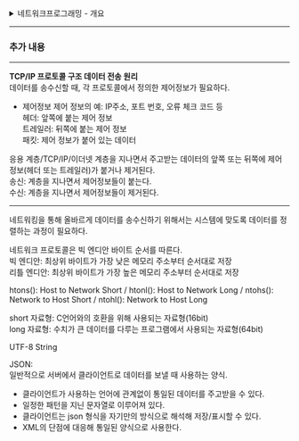 
<details>
<summary>네트워크프로그래밍 - 개요</summary>
<div markdown="1">

(노션에서 보기: https://watery-bedbug-3a4.notion.site/95f260073ea946a4b26ce61f50e47a0b)
### ❓**프로토콜이란?**

- Protocol: 규약. 서로 협의하여 정한 규칙

### ❓**네트워크란?**

- Net(그물) + Work
- 그물망처럼 연결된 통신이 가능한 형태

### ❓인터넷이란?

- Inter(~사이의)+net+work 의 줄임말
- 국제 컴퓨터 통신망 → 여러 개의 네트워크가 연결된 것
- 전세계의 컴퓨터가 서로 연결되어 TCP/IP 프로토콜을 이용해 정보를 주고 받는다.

### ❓TCP/IP란?

- 거대한 인터넷에서 컴퓨터를 서로 연결하고 데이터를 주고받기 위한 프로토콜(규약)이 필요해졌다.
- 📡TCP(Transmission Control Protocol): 전송 제어 프로토콜. 두 컴퓨터가 교환하는 데이터와 승인 메세지의 형식을 정해놓은 프로토콜
    - 신뢰성 있는 통신을 보장하기 위한 프로토콜 (네트워크 선로 전달 과정)
- 🏷IP(Internet Protocol): 인터넷 프로토콜. 4byte로 이루어진 컴퓨터의 주소
    - ex) 192.168.9.255

### 네트워크 ⇒ 인터넷 ⇒ TCP/IP

### 🛰OSI 7계층

![image](https://github.com/JiHyeong-Hong/note/blob/master/images/%EB%84%A4%ED%8A%B8%EC%9B%8C%ED%81%AC%ED%94%84%EB%A1%9C%EA%B7%B8%EB%9E%98%EB%B0%8D/Untitled.png)

- 인터넷: {하드웨어+통신환경+소프트웨어+프로토콜(규약)} → 복잡하다.
    
    ⇒ 7계층으로 인터넷을 전문화하여 특정 계층의 지식만으로 원하는 프로그램 개발이 가능하도록 만든다.
    
    ☑ 나머지 계층은 몰라도 개발 가능
    

(요즘은 7계층이 너무 복잡하다고 여겨서 4계층으로 구분하기도 함)

![image](https://github.com/JiHyeong-Hong/note/blob/master/images/%EB%84%A4%ED%8A%B8%EC%9B%8C%ED%81%AC%ED%94%84%EB%A1%9C%EA%B7%B8%EB%9E%98%EB%B0%8D/Untitled%201.png)

* OSI 7계층에 대한 설명 (7계층인 전송 계층은 하위 계층들을 포함한다) [https://leejoongwon.tistory.com/51](https://leejoongwon.tistory.com/51)

---

*이제 응용 계층을 다루는 프로그래머 관점에서 보자...*

### ❓컴퓨터는 서로 어떻게 통신하는걸까?

- 각 컴퓨터에 있는 소켓을 통해서 데이터를 주고받음
- 네트워크 프로그래밍 ≒ 소켓 프로그래밍

### 💡소켓이란? Socket

▼ 전구를 꽂는 곳 , 콘센트, 구멍

![image](https://github.com/JiHyeong-Hong/note/blob/master/images/%EB%84%A4%ED%8A%B8%EC%9B%8C%ED%81%AC%ED%94%84%EB%A1%9C%EA%B7%B8%EB%9E%98%EB%B0%8D/Untitled%202.png)

- 프로토콜은 규약일 뿐. 프로그램을 만들기 위해서는 구체적인 구현물인 함수가 필요함  
- 소켓은 TCP, UDP 프로토콜을 구현한 함수들의 모음집이다. (라이브러리)  
- 소켓은 응용 계층에 속해 있는 통신 도구이다.  
- 소켓프로그래밍을 공부하면 다른 계층들은 전혀 몰라도 두 컴퓨터가 서로 통신이 가능하게 할 수 있다.   
⇒ 서버 & 클라이언트를 만들 수 있다.  

![image](https://github.com/JiHyeong-Hong/note/blob/master/images/%EB%84%A4%ED%8A%B8%EC%9B%8C%ED%81%AC%ED%94%84%EB%A1%9C%EA%B7%B8%EB%9E%98%EB%B0%8D/Untitled%203.png)

▲ 소켓을 통해서 데이터를 주고받음

### 🌏인터넷을 통해 어디론가 멀리멀리 데이터를 보내고 받는 위치를 정확하게 표시할 주소가 필요하다.

- 인터넷 주소(IP주소): 컴퓨터의 위치
- **포트**번호: 컴퓨터 안에서 프로그램의 위치

### ⚓포트(Port)란?

- Port: 항구라는 뜻
    
    ![image](https://github.com/JiHyeong-Hong/note/blob/master/images/%EB%84%A4%ED%8A%B8%EC%9B%8C%ED%81%AC%ED%94%84%EB%A1%9C%EA%B7%B8%EB%9E%98%EB%B0%8D/Untitled%204.png)
    
- 프로그램이 통신을 하기 위해서는 포트 번호를 할당해야 한다.
- 16비트로 이루어져 있음
- 1 ~ 65536(2의16제곱)개 까지 사용 가능
- 1 ~ 1024번 까지는 시스템 포트(잘 알려진 포트)
    - 해당 포트들을 열려면 루트 권한이 있어야함
    - [시스템 포트 목록 엿보기](https://ko.wikipedia.org/wiki/TCP/UDP%EC%9D%98_%ED%8F%AC%ED%8A%B8_%EB%AA%A9%EB%A1%9D)

### 🛰서버 & 클라이언트 구조의 네트워크 시스템을 구축하려면?

- 서버 → 서버 프로그램의 포트번호 미리 할당
- 클라이언트 → 접속할 서버의 IP주소 + 포트번호 둘 다 알고 있어야 함
    
    ex) [google.com](http://google.com) 에 접속하려면? → 포트번호: 80번(http) 사용 → 구글IP(도메인: google.com) 사용해서 구글 서버에 접속
    
- 서버와 클라이언트가 서로 연결이 확정되면 → 클라이언트 컴퓨터: 사용 중이지 않은 아무 포트에 할당

### 🔁소켓 프로그래밍의 흐름

🥏**송신측**

1)소켓 생성 → 2)포트 부여 → 3)상대편 IP/포트번호로 연결 → 4)통신 → 5)종료

📲**수신측**

1)소켓 생성 → 2)포트 부여 → 3)상대편 연결 기다리기 → 4)통신 → 5)종료 

### 🛰소켓 프로그래밍으로 구현된 서버 & 클라이언트 구조

![image](https://github.com/JiHyeong-Hong/note/blob/master/images/%EB%84%A4%ED%8A%B8%EC%9B%8C%ED%81%AC%ED%94%84%EB%A1%9C%EA%B7%B8%EB%9E%98%EB%B0%8D/Untitled%205.png)

- **소켓 라이브러리 (함수들) 알아보기**
    
    **1) socket()**
    
    ```cpp
    socket(네트워크 주소 체계, 소켓 타입, 프로토콜)
    	- 네트워크 주소 체계: IPv4(AF_INET)/IPv6(AF_INET6)
    	- 소켓 타입: TCP(SOCK_STREAM)/UDP(SOCK_DGRAM)
    	- 프로토콜: TCP(IPPROTO_TCP)/UDP(IPPROTO_UDP)
    ```
    
    - (서버&클라이언트) 소켓을 만드는 함수
    - 소켓 생성에 실패하는 경우 -1 반환
    
    > *소켓이 만들어지면, 서버는 무얼 해야할까?*
    > 
    
    **2) bind()**
    
    ```cpp
    bind(소켓 변수, 서버 주소 구조체, 서버 주소 구조체의 크기)
    	- 소켓 변수: socket() 함수로 만들어진 변수를 넣음
    	- 서버 주소 구조체: 서버 주소에 대한 정보가 담겨 있는 구조체
    	- 서버 주소 구조체의 크기: 크기
    ```
    
    - **(서버)** 서버에 만들어둔 소켓에 IP와 포트번호를 할당 →  네트워크 인터페이스와 묶어주는 함수
    - 소켓이 서버로의 역할을 할 수 있도록 해줌
    - 서버 주소 구조체
        - IPv4 소켓 주소 구조체(SOCKADDR_IN): 소켓 주소체계(sin_family), 포트(sin_port), IPv4 주소(sin_addr)
            
             → 이 구조체 있는 정보에 따라서 서버가 열린다
            
        - 실제로 소켓 주소 구조체를 이용할 때는 IPv4 소켓 주소 구조체를 일반 소켓 구조체(SOCKADDR)로 변환하여 써야만 한다.
        
    
    **3) listen()**
    
    ```cpp
    listen(소켓 변수, 백 로그 큐의 크기)
    	- 소켓 변수: socket() 함수로 만들어진 변수를 넣음
    	- 백 로그: 연결을 시도하려고 기다리고 있는 클라이언트 수의 최대값
    ```
    
    - **(서버)** 클라이언트가 연결 요청하기를 기다리는 함수
    
    > *클라이언트 입장에서는..*
    > 
    
    **4) connect()**
    
    ```cpp
    connect(소켓 변수, 서버 주소 구조체, 서버 주소 구조체의 크기)
    	- 소켓 변수: socket() 함수로 만들어진 변수를 넣음
    	- 서버 주소 구조체: 서버 주소에 대한 정보가 담겨 있는 구조체
    	- 서버 주소 구조체의 크기: 크기
    성공 시 0, 실패 시 -1 반환
    ```
    
    - **(클라이언트)** 클라이언트가 서버에 연결을 요청하는 함수
    - 서버 주소 구조체
        - IPv4 소켓 주소 구조체(SOCKADDR_IN): 소켓 주소체계(sin_family), 포트(sin_port), IPv4 주소(sin_addr)
        - 실제로 소켓 주소 구조체를 이용할 때는 IPv4 소켓 주소 구조체를 일반 소켓 구조체(SOCKADDR)로 변환하여 써야만 한다.
    
    > *연결 요청을 받기 위해서 서버는..*
    > 
    
    **5) accept()**
    
    ```cpp
    accept(소켓 변수, '클라이언트의' 주소 구조체 변수, '클라이언트의' 주소 구조체 크기)
    	- 소켓 변수: socket() 함수로 만들어진 변수를 넣음
    	- '클라이언트의' 서버 주소 구조체: 서버 주소에 대한 정보가 담겨 있는 구조체
    	- '클라이언트의' 서버 주소 구조체의 크기: 크기
    ```
    
    - **(서버)** 연결을 받아들이는 함수
    - 이 함수 안에서 클라이언트 주소를 설정하고, 통신에 사용할 클라이언트의 소켓을 반환함
    - 반환한 클라이언트의 소켓을 통해서 서버는 클라언트와 통신이 가능하게 됨!
        
        ⇒ 서버는 서버의 소켓과, 클라이언트의 소켓 2개를 가지고 있어야 실제로 클라이언트와 통신이 가능하다!
        
    - 오류 발생 하는 경우 -1 반환
    - 서버 주소 구조체
        - IPv4 소켓 주소 구조체(SOCKADDR_IN): 소켓 주소체계(sin_family), 포트(sin_port), IPv4 주소(sin_addr)
        - 실제로 소켓 주소 구조체를 이용할 때는 IPv4 소켓 주소 구조체를 일반 소켓 구조체(SOCKADDR)로 변환하여 써야만 한다.
    
    > *이제 연결은 다 되었고.. 그럼 도데체 어떻게 데이터를 주고받는 건가?*
    > 
    
    **6) send()**
    
    ```cpp
    **send(소켓 변수, 문자열 버퍼, 문자열 버퍼 크기, 플래그)
    	- 소켓 변수: socket() 함수로 만들어진 변수를 넣음
    	- 문자열 버퍼: 보낼 데이터. 포인터 형태
    	- 플래그: 중요한 메시지를 전달한다는 의미를 담을 때 사용함. 일반적일 때는 0
    ```
    
    - **(서버&클라이언트)** 데이터를 보내는 함수
    - 내가 원하는 소켓으로 상대방에게 데이터를 전송함
        
        → 무슨 데이터? 문자열 버퍼에 담긴 내용
        
    - 실패하면 -1 반환
    
    > *보냈으면 데이터를 받아야지.*
    > 
    
    **7) recv()**
    
    ```cpp
    recv(소켓 변수, 문자열 버퍼, 문자열 버퍼 크기, 플래그)
    	- 소켓 변수: socket() 함수로 만들어진 변수를 넣음
    	- 문자열 버퍼: 받을 데이터. 포인터 형태
    	- 플래그: 중요한 메시지를 전달한다는 의미를 담을 때 사용함. 일반적일 때는 0
    ```
    
    - **(서버&클라이언트)** 데이터를 받는 함수
    - 데이터를 받아서 문자열 버퍼에 담는다.
    - 실패하면 -1 반환
    
    **8) closesocket()**
    
    ```cpp
    closesocket(소켓 변수)
    	- 소켓 변수: socket() 함수로 만들어진 변수를 넣음
    ```
    
    - **(서버&클라이언트)** 열린 소켓을 닫는 함수

> *그런데.. 여기까지의 내용은 Linux 환경에서는 문제 없이 작동한다. 윈도우에서는 바로 사용할 수 없다.
여기서 윈도우 전용 라이브러리 'Winsock2'가 필요하다.*
> 

### **winsock2: Windows Socket API**

- 윈도우 OS에서 네트워크 프로그래밍을 위한 라이브러리
- 이 라이브러리는 ws2_32.dll 파일을 통해 사용
- 위의 8가지 함수 외에 윈도우를 위한 함수들이 존재 ex) WSAStartup()

### winsock2 을 통한 네트워크프로그래밍 과정:

![image](https://github.com/JiHyeong-Hong/note/blob/master/images/%EB%84%A4%ED%8A%B8%EC%9B%8C%ED%81%AC%ED%94%84%EB%A1%9C%EA%B7%B8%EB%9E%98%EB%B0%8D/Untitled%206.png)

- **윈속 라이브러리 함수들 알아보기**
    
    **1) WSAStartup()**
    
    ```cpp
    WSAStartup(윈속 버전, WSA 데이터 변수)
    	- WSA 데이터 변수: 이 함수가 동작할 때 관련된 설정 정보를 받기위한 변수 (WSADATA)
    ```
    
    - 윈도우가 winsock을 사용하게 설정하는 함수
    
    **2) WSACleanup()**
    
    ```cpp
    WSAStartup()
    ```
    
    - 윈도우가 winsock을 사용하지 않게 설정하는 함수
    

### ❓멀티캐스트란?

- Multicast Address: 멀티캐스트를 위해서 할당되어있는 IP주소(4Byte)
- 여러개의 Receiver들이 Sender가 특정 IP로 전송하는 데이터를 수신하고 싶을 때 사용
- 여러개의 Receiver들은 특정 IP로 '가입'을 함

### 멀티캐스트의 특징

- **Receiver 와 Sender는 서로 연결의 개념이 아니다.**  
    1. 가입한 Receiver가 아무도 없더라도 Sender는 데이터를 전송한다.  
    2. Receiver는 가입한 이후부터 Sender가 전송한 데이터를 수신한다. (이전 데이터들은 수신X)  
- **TCP를 사용하지 않고 UDP를 사용한다.**  
    1. 연결의 개념이 아니다 → UDP 기반으로 데이터를 송수신  
    2. 가입한 Receiver가 매우 많다면... 일일이 데이터를 보내는 것은 번거로운 일  
    3. Sender는 라우터에게 데이터 전송 → 라우터는 복사해서 각 Receiver에게 전달 ⇒ 그래서 TCP 보다는 UDP를 사용한다.  
- **TCP&UDP 보다 발생하는 트래픽의 양이 적다.**  
    1. Sender가 데이터를 1번만 전송하면 모든 Receiver들이 수신할 수 있다.  

### TTL (Time To Live)

- 패킷을 얼마나 멀리 보낼 것인가를 결정
- 라우터를 1개 거칠 때마다 1씩 감소
- TTL이 0 이면 패킷 소멸

### 멀티캐스트 그룹에 가입하기

```cpp
int recv_sock;
struct ip_mreq join_adr;
...
recv_sock = socket(PF_NET, SOCK_DGRAM, 0);
...
join_adr.imr_multiaddr.s_addr = "멀티캐스트 그룹의 주소정보";
join_adr.imr_interface.s_addr = "그룹에 가입할 호스트의 주소정보";

setsockopt(recv_sock, IPPRTO_IP, IP_ADD_MEMBERSHIP, (void*)&join_adr, sizeof(join_adr));
```

- 소켓의 옵션 정보 변경으로 가입
- 그룹 가입에 사용되는 프로트콜 레벨: IPPROTO_IP
- 프로토콜 이름: IP_ADD_MEMBERSHIP
- 그룹의 정보: struct ip_mreq
        
</div>
</details>

---
### 추가 내용
---



**TCP/IP 프로토콜 구조 데이터 전송 원리**  
데이터를 송수신할 때, 각 프로토콜에서 정의한 제어정보가 필요하다.  

- 제어정보
제어 정보의 예: IP주소, 포트 번호, 오류 체크 코드 등  
헤더: 앞쪽에 붙는 제어 정보  
트레일러: 뒤쪽에 붙는 제어 정보  
패킷: 제어 정보가 붙어 있는 데이터  

응용 계층/TCP/IP/이더넷 계층을 지나면서 주고받는 데이터의 앞쪽 또는 뒤쪽에 제어 정보(헤더 또는 트레일러)가 붙거나 제거된다.  
송신: 계층을 지나면서 제어정보들이 붙는다.  
수신: 계층을 지나면서 제어정보들이 제거된다.  

---

네트워킹을 통해 올바르게 데이터를 송수신하기 위해서는 시스템에 맞도록 데이터를 정렬하는 과정이 필요하다.  

네트워크 프로토콜은 빅 엔디안 바이트 순서를 따른다.  
빅 엔디안: 최상위 바이트가 가장 낮은 메모리 주소부터 순서대로 저장  
리틀 엔디안: 최상위 바이트가 가장 높은 메모리 주소부터 순서대로 저장  

htons(): Host to Network Short  /  htonl(): Host to Network Long  /  ntohs(): Network to Host Short  /  ntohl(): Network to Host Long  

short 자료형: C언어와의 호환을 위해 사용되는 자료형(16bit)   
long 자료형: 수치가 큰 데이터를 다루는 프로그램에서 사용되는 자료형(64bit)  

UTF-8 String  

JSON:   
일반적으로 서버에서 클라이언트로 데이터를 보낼 때 사용하는 양식.  
- 클라이언트가 사용하는 언어에 관계없이 통일된 데이터를 주고받을 수 있다.
- 일정한 패턴을 지닌 문자열로 이루어져 있다.
- 클라이언트는 json 형식을 자기만의 방식으로 해석해 저장/표시할 수 있다.
- XML의 단점에 대응해 통일된 양식으로 사용한다.
